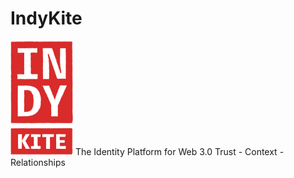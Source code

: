 # IndyKite

<img src="../assets/IndyKITE_Rough_red.png" alt="IndyKite Red Logo" style="width:100px;height:183px">
The Identity Platform for Web 3.0
Trust - Context - Relationships


